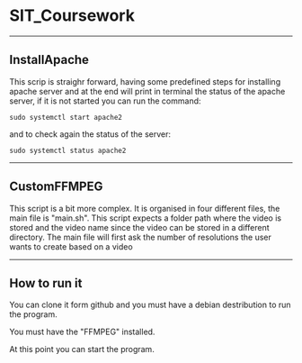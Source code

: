 # SIT_Coursework

---------------------

## InstallApache

This scrip is straighr forward, having some predefined steps for installing apache server and at the end will print in terminal the status of the apache server, if it is not started you can run the command: 

`sudo systemctl start apache2`

and to check again the status of the server:

`sudo systemctl status apache2`

--------------------------------------------------

## CustomFFMPEG

This script is a bit more complex. It is organised in four different files, the main file is "main.sh". This script expects a folder path where the video is stored and the video name since the video can be stored in a different directory. The main file will first ask the number of resolutions the user wants to create based on a video

---------------------

## How to run it

You can clone it form github and you must have a debian destribution to run the program.

You must have the "FFMPEG" installed.

At this point you can start the program. 

